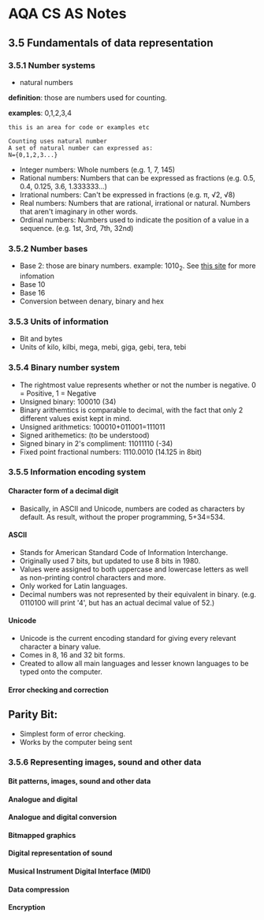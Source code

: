 # AQA CS AS Notes

## 3.5 Fundamentals of data representation

### 3.5.1 Number systems
+ natural numbers

**definition**: those are numbers used for counting.

**examples**: 0,1,2,3,4
``` 
this is an area for code or examples etc

Counting uses natural number
A set of natural number can expressed as:
N={0,1,2,3...}

```

+ Integer numbers: Whole numbers (e.g. 1, 7, 145)
+ Rational numbers: Numbers that can be expressed as fractions (e.g. 0.5, 0.4, 0.125, 3.6, 1.333333...)
+ Irrational numbers: Can't be expressed in fractions (e.g. π, √2, √8)
+ Real numbers: Numbers that are rational, irrational or natural. Numbers that aren't imaginary in other words.
+ Ordinal numbers: Numbers used to indicate the position of a value in a sequence. (e.g. 1st, 3rd, 7th, 32nd)

### 3.5.2 Number bases
+ Base 2: those are binary numbers. example: 1010<sub>2</sub>. See [this site](https://bournetocode.com/projects/AQA_AS_Theory/pages/3-5.html) for more infomation
+ Base 10
+ Base 16
+ Conversion between denary, binary and hex

### 3.5.3 Units of information
+ Bit and bytes
+ Units of kilo, kilbi, mega, mebi, giga, gebi, tera, tebi

### 3.5.4 Binary number system

+ The rightmost value represents whether or not the number is negative. 0 = Positive, 1 = Negative
+ Unsigned binary: 100010 (34)
+ Binary arithemtics is comparable to decimal, with the fact that only 2 different values exist kept in mind.
+ Unsigned arithmetics: 100010+011001=111011
+ Signed arithemetics: (to be understood)
+ Signed binary in 2's compliment: 11011110 (-34)
+ Fixed point fractional numbers: 1110.0010 (14.125 in 8bit)

### 3.5.5 Information encoding system

#### Character form of a decimal digit
+ Basically, in ASCII and Unicode, numbers are coded as characters by default. As result, without the proper programming, 5+34=534.
#### ASCII
+ Stands for American Standard Code of Information Interchange.
+ Originally used 7 bits, but updated to use 8 bits in 1980.
+ Values were assigned to both uppercase and lowercase letters as well as non-printing control characters and more.
+ Only worked for Latin languages.
+ Decimal numbers was not represented by their equivalent in binary. (e.g. 0110100 will print '4', but has an actual decimal value of 52.)
#### Unicode
+ Unicode is the current encoding standard for giving every relevant character a binary value.
+ Comes in 8, 16 and 32 bit forms.
+ Created to allow all main languages and lesser known languages to be typed onto the computer.
#### Error checking and correction
## Parity Bit:
+ Simplest form of error checking.
+ Works by the computer being sent

### 3.5.6 Representing images, sound and other data

#### Bit patterns, images,  sound  and other  data
#### Analogue and digital
#### Analogue and digital conversion
#### Bitmapped graphics
#### Digital representation of sound
#### Musical Instrument Digital Interface (MIDI)
#### Data compression
#### Encryption
